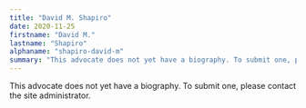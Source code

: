```yaml
---
title: "David M. Shapiro"
date: 2020-11-25
firstname: "David M."
lastname: "Shapiro"
alphaname: "shapiro-david-m"
summary: "This advocate does not yet have a biography. To submit one, please contact the site administrator."
---
```

This advocate does not yet have a biography. To submit one, please contact the site administrator.


